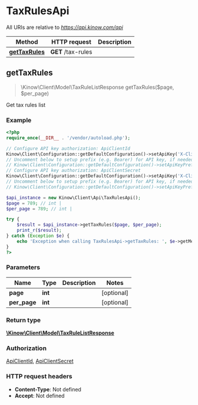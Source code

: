 # TaxRulesApi

All URIs are relative to *https://api.kinow.com/api*

Method | HTTP request | Description
------------- | ------------- | -------------
[**getTaxRules**](#getTaxRules) | **GET** /tax-rules | 


## **getTaxRules**
> \Kinow\Client\Model\TaxRuleListResponse getTaxRules($page, $per_page)



Get tax rules list

### Example
```php
<?php
require_once(__DIR__ . '/vendor/autoload.php');

// Configure API key authorization: ApiClientId
Kinow\Client\Configuration::getDefaultConfiguration()->setApiKey('X-Client-Id', 'YOUR_API_KEY');
// Uncomment below to setup prefix (e.g. Bearer) for API key, if needed
// Kinow\Client\Configuration::getDefaultConfiguration()->setApiKeyPrefix('X-Client-Id', 'Bearer');
// Configure API key authorization: ApiClientSecret
Kinow\Client\Configuration::getDefaultConfiguration()->setApiKey('X-Client-Secret', 'YOUR_API_KEY');
// Uncomment below to setup prefix (e.g. Bearer) for API key, if needed
// Kinow\Client\Configuration::getDefaultConfiguration()->setApiKeyPrefix('X-Client-Secret', 'Bearer');

$api_instance = new Kinow\Client\Api\TaxRulesApi();
$page = 789; // int | 
$per_page = 789; // int | 

try {
    $result = $api_instance->getTaxRules($page, $per_page);
    print_r($result);
} catch (Exception $e) {
    echo 'Exception when calling TaxRulesApi->getTaxRules: ', $e->getMessage(), PHP_EOL;
}
?>
```

### Parameters

Name | Type | Description  | Notes
------------- | ------------- | ------------- | -------------
 **page** | **int**|  | [optional]
 **per_page** | **int**|  | [optional]

### Return type

[**\Kinow\Client\Model\TaxRuleListResponse**](#TaxRuleListResponse)

### Authorization

[ApiClientId](#ApiClientId), [ApiClientSecret](#ApiClientSecret)

### HTTP request headers

 - **Content-Type**: Not defined
 - **Accept**: Not defined

